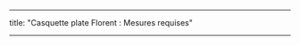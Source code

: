 - - -
title: "Casquette plate Florent : Mesures requises"
- - -

<PatternMeasurements pattern='florent' />

